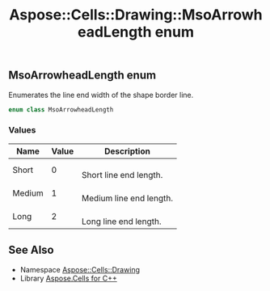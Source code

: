 ﻿---
title: Aspose::Cells::Drawing::MsoArrowheadLength enum
linktitle: MsoArrowheadLength
second_title: Aspose.Cells for C++ API Reference
description: 'Aspose::Cells::Drawing::MsoArrowheadLength enum. Enumerates the line end width of the shape border line in C++.'
type: docs
weight: 9500
url: /cpp/aspose.cells.drawing/msoarrowheadlength/
---
## MsoArrowheadLength enum


Enumerates the line end width of the shape border line.

```cpp
enum class MsoArrowheadLength
```

### Values

| Name | Value | Description |
| --- | --- | --- |
| Short | 0 | <br>Short line end length. |
| Medium | 1 | <br>Medium line end length. |
| Long | 2 | <br>Long line end length. |

## See Also

* Namespace [Aspose::Cells::Drawing](../)
* Library [Aspose.Cells for C++](../../)
